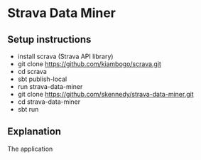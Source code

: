 # Strava Data Miner #

## Setup instructions ##
- install scrava (Strava API library)
 - git clone https://github.com/kiambogo/scrava.git
 - cd scrava
 - sbt publish-local
- run strava-data-miner
 - git clone https://github.com/skennedy/strava-data-miner.git
 - cd strava-data-miner
 - sbt run

## Explanation ##

The application
